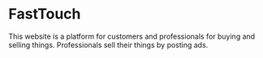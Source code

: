 # FastTouch
This website is a platform for customers and professionals for buying and selling things. Professionals sell their things by posting ads.
